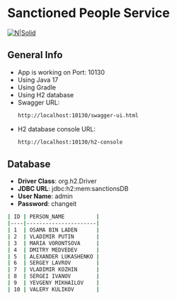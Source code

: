 # Sanctioned People Service

[![N|Solid](https://www.pngfind.com/pngs/m/53-535670_spring-framework-logo-spring-boot-hd-png-download.png)]()

## General Info

- App is working on Port: 10130
- Using Java 17
- Using Gradle
- Using H2 database
- Swagger URL:
  ```sh 
  http://localhost:10130/swagger-ui.html
  ```
- H2 database console URL:
  ```sh 
  http://localhost:10130/h2-console
  ```

## Database

- **Driver Class**: org.h2.Driver
- **JDBC URL**: jdbc:h2:mem:sanctionsDB
- **User Name**: admin
- **Password**: changeit

```sh 
| ID | PERSON_NAME          |
|----|----------------------|
| 1  | OSAMA BIN LADEN      |
| 2  | VLADIMIR PUTIN       |
| 3  | MARIA VORONTSOVA     |
| 4  | DMITRY MEDVEDEV      |
| 5  | ALEXANDER LUKASHENKO |
| 6  | SERGEY LAVROV        |
| 7  | VLADIMIR KOZHIN      |
| 8  | SERGEI IVANOV        |
| 9  | YEVGENY MIKHAILOV    |
| 10 | VALERY KULIKOV       |
  ```
